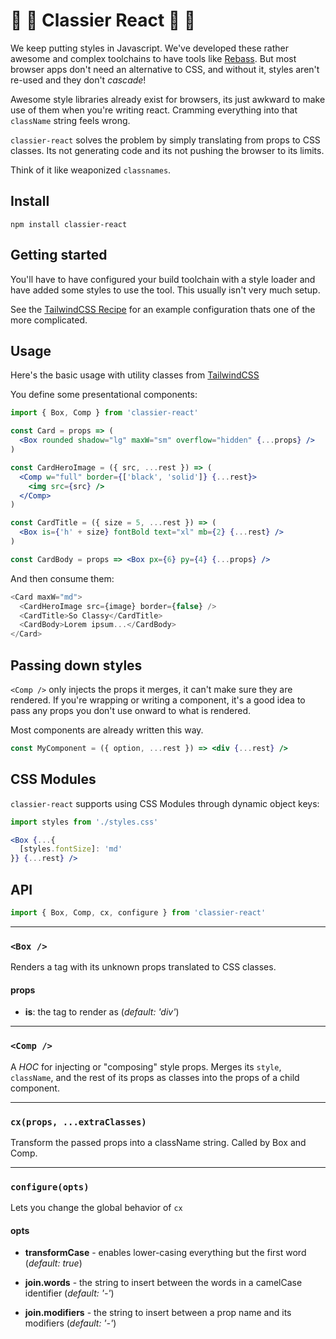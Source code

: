 # 🥂 🎩 Classier React 🎩 🥂

We keep putting styles in Javascript. We've developed these rather awesome and complex toolchains to have tools like [Rebass](jxnblk/rebass). But most browser apps don't need an alternative to CSS, and without it, styles aren't re-used and they don't _cascade_!

Awesome style libraries already exist for browsers, its just awkward to make use of them when you're writing react. Cramming everything into that `className` string feels wrong.

`classier-react` solves the problem by simply translating from props to CSS classes. Its not generating code and its not pushing the browser to its limits.

Think of it like weaponized `classnames`.

## Install

```
npm install classier-react
```

## Getting started

You'll have to have configured your build toolchain with a style loader and have added some styles to use the tool. This usually isn't very much setup. 

See the [TailwindCSS Recipe](docs/recipes/tailwindcss.md) for an example configuration thats one of the more complicated.


## Usage

Here's the basic usage with utility classes from [TailwindCSS](https://tailwindcss.com/)

You define some presentational components:

```jsx
import { Box, Comp } from 'classier-react'

const Card = props => (
  <Box rounded shadow="lg" maxW="sm" overflow="hidden" {...props} />
)

const CardHeroImage = ({ src, ...rest }) => (
  <Comp w="full" border={['black', 'solid']} {...rest}>
    <img src={src} />
  </Comp>
)

const CardTitle = ({ size = 5, ...rest }) => (
  <Box is={'h' + size} fontBold text="xl" mb={2} {...rest} />
)

const CardBody = props => <Box px={6} py={4} {...props} />
```

And then consume them:

```js
<Card maxW="md">
  <CardHeroImage src={image} border={false} />
  <CardTitle>So Classy</CardTitle>
  <CardBody>Lorem ipsum...</CardBody>
</Card>
```

## Passing down styles

`<Comp />` only injects the props it merges, it can't make sure they are rendered. If you're wrapping or writing a component, it's a good idea to pass any props you don't use onward to what is rendered.

Most components are already written this way.

```jsx
const MyComponent = ({ option, ...rest }) => <div {...rest} />
```

## CSS Modules

`classier-react` supports using CSS Modules through dynamic object keys:

```jsx
import styles from './styles.css'

<Box {...{
  [styles.fontSize]: 'md'
}} {...rest} />
```

## API

```js
import { Box, Comp, cx, configure } from 'classier-react'
```

---

### `<Box />`

Renders a tag with its unknown props translated to CSS classes.

#### props

- **is**: the tag to render as (_default: 'div'_)


---

### `<Comp />`

A _HOC_ for injecting or "composing" style props. Merges its `style`, `className`, and the rest of its props as classes into the props of a child component.


---

### `cx(props, ...extraClasses)`

Transform the passed props into a className string. Called by Box and Comp.


---

### `configure(opts)`

Lets you change the global behavior of `cx`

#### opts

- **transformCase** - enables lower-casing everything but the first word (_default: true_)

- **join.words** - the string to insert between the words in a camelCase identifier (_default: '-'_)

- **join.modifiers** - the string to insert between a prop name and its modifiers (_default: '-'_)
